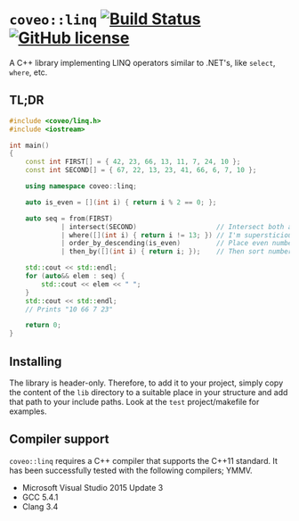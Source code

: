 # `coveo::linq` [![Build Status](https://travis-ci.org/coveo/linq.svg?branch=master)](https://travis-ci.org/coveo/linq) [![GitHub license](https://img.shields.io/badge/license-Apache%202-blue.svg)](https://raw.githubusercontent.com/coveo/linq/master/LICENSE)
A C++ library implementing LINQ operators similar to .NET's, like `select`, `where`, etc.

## TL;DR
```c++
#include <coveo/linq.h>
#include <iostream>

int main()
{
    const int FIRST[] = { 42, 23, 66, 13, 11, 7, 24, 10 };
    const int SECOND[] = { 67, 22, 13, 23, 41, 66, 6, 7, 10 };

    using namespace coveo::linq;

    auto is_even = [](int i) { return i % 2 == 0; };

    auto seq = from(FIRST)
             | intersect(SECOND)                    // Intersect both arrays
             | where([](int i) { return i != 13; }) // I'm supersticious, remove 13
             | order_by_descending(is_even)         // Place even numbers first
             | then_by([](int i) { return i; });    // Then sort numbers ascending

    std::cout << std::endl;
    for (auto&& elem : seq) {
        std::cout << elem << " ";
    }
    std::cout << std::endl;
    // Prints "10 66 7 23"

    return 0;
}
```

## Installing
The library is header-only. Therefore, to add it to your project, simply copy the content of the `lib` directory to a suitable place in your structure and add that path to your include paths. Look at the `test` project/makefile for examples.

## Compiler support
`coveo::linq` requires a C++ compiler that supports the C++11 standard. It has been successfully tested with the following compilers; YMMV.

* Microsoft Visual Studio 2015 Update 3
* GCC 5.4.1
* Clang 3.4
